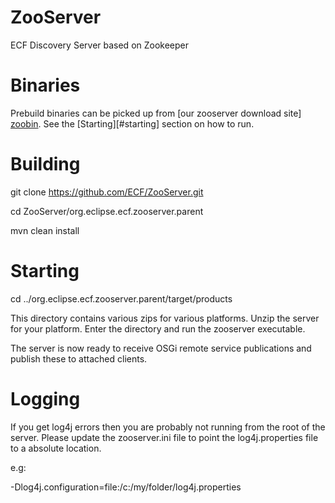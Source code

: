 ZooServer
=========

ECF Discovery Server based on Zookeeper

Binaries
========

Prebuild binaries can be picked up from [our zooserver download site] [zoobin]. See the [Starting][#starting] section on how to run.

[zoobin]: http://download.ecf-project.org/repo/C-HEAD-discovery.zooserver/builds/lastSuccessfulBuild/archive/org.eclipse.ecf.zooserver.product/target/products/ "zooserver build"

Building
========

git clone https://github.com/ECF/ZooServer.git

cd ZooServer/org.eclipse.ecf.zooserver.parent

mvn clean install

Starting
========

cd ../org.eclipse.ecf.zooserver.parent/target/products

This directory contains various zips for various platforms. Unzip the server for your platform. Enter the directory and run the zooserver executable.

The server is now ready to receive OSGi remote service publications and publish these to attached clients.

Logging
=======

If you get log4j errors then you are probably not running from the root of the server. Please update the zooserver.ini file to point the log4j.properties file to a absolute location.

e.g: 

-Dlog4j.configuration=file:/c:/my/folder/log4j.properties
